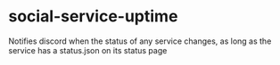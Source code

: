# social-service-uptime
Notifies discord when the status of any service changes, as long as the service has a status.json on its status page
